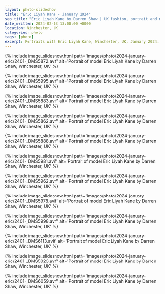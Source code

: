 ```yaml
---
layout: photo-slideshow
title: "Eric Liyah Kane - January 2024"
seo_title: "Eric Liyah Kane by Darren Shaw | UK fashion, portrait and model photographer | Winchester, Southampton, Portsmouth, Hampshire"
date_written: 2024-02-03 13:00:00 +0000
location: Winchester, UK
categories: photo
tags: [photo]
excerpt: Portraits with Eric Liyah Kane, Winchester, UK, January 2024.
---
```

{% include image_slideshow.html path='images/photo/2024-january-eric/2401-_DMS5872.avif' alt='Portrait of model Eric Liyah Kane by Darren Shaw, Winchester, UK' %}

{% include image_slideshow.html path='images/photo/2024-january-eric/2401-_DMS5995.avif' alt='Portrait of model Eric Liyah Kane by Darren Shaw, Winchester, UK' %}

{% include image_slideshow.html path='images/photo/2024-january-eric/2401-_DMS5883.avif' alt='Portrait of model Eric Liyah Kane by Darren Shaw, Winchester, UK' %}

{% include image_slideshow.html path='images/photo/2024-january-eric/2401-_DMS5862.avif' alt='Portrait of model Eric Liyah Kane by Darren Shaw, Winchester, UK' %}

{% include image_slideshow.html path='images/photo/2024-january-eric/2401-_DMS5888.avif' alt='Portrait of model Eric Liyah Kane by Darren Shaw, Winchester, UK' %}

{% include image_slideshow.html path='images/photo/2024-january-eric/2401-_DMS5981.avif' alt='Portrait of model Eric Liyah Kane by Darren Shaw, Winchester, UK' %}

{% include image_slideshow.html path='images/photo/2024-january-eric/2401-_DMS5962.avif' alt='Portrait of model Eric Liyah Kane by Darren Shaw, Winchester, UK' %}

{% include image_slideshow.html path='images/photo/2024-january-eric/2401-_DMS5978.avif' alt='Portrait of model Eric Liyah Kane by Darren Shaw, Winchester, UK' %}

{% include image_slideshow.html path='images/photo/2024-january-eric/2401-_DMS5998.avif' alt='Portrait of model Eric Liyah Kane by Darren Shaw, Winchester, UK' %}

{% include image_slideshow.html path='images/photo/2024-january-eric/2401-_DMS6113.avif' alt='Portrait of model Eric Liyah Kane by Darren Shaw, Winchester, UK' %}

{% include image_slideshow.html path='images/photo/2024-january-eric/2401-_DMS5923.avif' alt='Portrait of model Eric Liyah Kane by Darren Shaw, Winchester, UK' %}

{% include image_slideshow.html path='images/photo/2024-january-eric/2401-_DMS6059.avif' alt='Portrait of model Eric Liyah Kane by Darren Shaw, Winchester, UK' %}